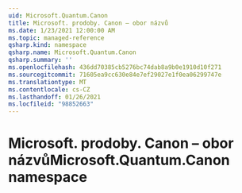 ```yaml
---
uid: Microsoft.Quantum.Canon
title: Microsoft. prodoby. Canon – obor názvů
ms.date: 1/23/2021 12:00:00 AM
ms.topic: managed-reference
qsharp.kind: namespace
qsharp.name: Microsoft.Quantum.Canon
qsharp.summary: ''
ms.openlocfilehash: 436dd70385cb5276bc74dab8a9b0e1910d10f271
ms.sourcegitcommit: 71605ea9cc630e84e7ef29027e1f0ea06299747e
ms.translationtype: MT
ms.contentlocale: cs-CZ
ms.lasthandoff: 01/26/2021
ms.locfileid: "98852663"
---
```

# <a name="microsoftquantumcanon-namespace"></a><span data-ttu-id="9555a-102">Microsoft. prodoby. Canon – obor názvů</span><span class="sxs-lookup"><span data-stu-id="9555a-102">Microsoft.Quantum.Canon namespace</span></span>



